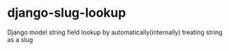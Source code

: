 # django-slug-lookup
Django model string field lookup by automatically(internally) treating string as a slug
